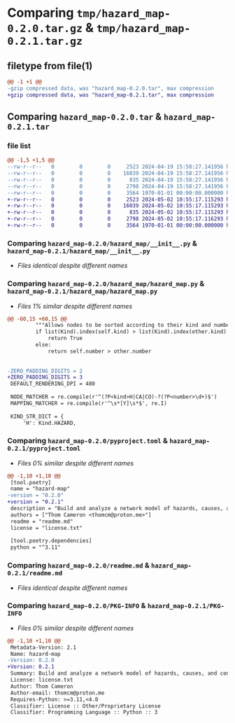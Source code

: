 # Comparing `tmp/hazard_map-0.2.0.tar.gz` & `tmp/hazard_map-0.2.1.tar.gz`

## filetype from file(1)

```diff
@@ -1 +1 @@
-gzip compressed data, was "hazard_map-0.2.0.tar", max compression
+gzip compressed data, was "hazard_map-0.2.1.tar", max compression
```

## Comparing `hazard_map-0.2.0.tar` & `hazard_map-0.2.1.tar`

### file list

```diff
@@ -1,5 +1,5 @@
--rw-r--r--   0        0        0     2523 2024-04-19 15:58:27.141956 hazard_map-0.2.0/hazard_map/__init__.py
--rw-r--r--   0        0        0    16039 2024-04-19 15:58:27.141956 hazard_map-0.2.0/hazard_map/hazard_map.py
--rw-r--r--   0        0        0      835 2024-04-19 15:58:27.141956 hazard_map-0.2.0/pyproject.toml
--rw-r--r--   0        0        0     2798 2024-04-19 15:58:27.141956 hazard_map-0.2.0/readme.md
--rw-r--r--   0        0        0     3564 1970-01-01 00:00:00.000000 hazard_map-0.2.0/PKG-INFO
+-rw-r--r--   0        0        0     2523 2024-05-02 10:55:17.115293 hazard_map-0.2.1/hazard_map/__init__.py
+-rw-r--r--   0        0        0    16039 2024-05-02 10:55:17.115293 hazard_map-0.2.1/hazard_map/hazard_map.py
+-rw-r--r--   0        0        0      835 2024-05-02 10:55:17.115293 hazard_map-0.2.1/pyproject.toml
+-rw-r--r--   0        0        0     2798 2024-05-02 10:55:17.116293 hazard_map-0.2.1/readme.md
+-rw-r--r--   0        0        0     3564 1970-01-01 00:00:00.000000 hazard_map-0.2.1/PKG-INFO
```

### Comparing `hazard_map-0.2.0/hazard_map/__init__.py` & `hazard_map-0.2.1/hazard_map/__init__.py`

 * *Files identical despite different names*

### Comparing `hazard_map-0.2.0/hazard_map/hazard_map.py` & `hazard_map-0.2.1/hazard_map/hazard_map.py`

 * *Files 1% similar despite different names*

```diff
@@ -60,15 +60,15 @@
         """Allows nodes to be sorted according to their kind and number."""
         if list(Kind).index(self.kind) > list(Kind).index(other.kind):
             return True
         else:
             return self.number > other.number
 
 
-ZERO_PADDING_DIGITS = 2
+ZERO_PADDING_DIGITS = 3
 DEFAULT_RENDERING_DPI = 480
 
 NODE_MATCHER = re.compile(r'^(?P<kind>H|CA|CO)-?(?P<number>\d+)$')
 MAPPING_MATCHER = re.compile(r'^\s*[Y]\s*$', re.I)
 
 KIND_STR_DICT = {
     'H': Kind.HAZARD,
```

### Comparing `hazard_map-0.2.0/pyproject.toml` & `hazard_map-0.2.1/pyproject.toml`

 * *Files 0% similar despite different names*

```diff
@@ -1,10 +1,10 @@
 [tool.poetry]
 name = "hazard-map"
-version = "0.2.0"
+version = "0.2.1"
 description = "Build and analyze a network model of hazards, causes, and controls"
 authors = ["Thom Cameron <thomcm@proton.me>"]
 readme = "readme.md"
 license = "license.txt"
 
 [tool.poetry.dependencies]
 python = "^3.11"
```

### Comparing `hazard_map-0.2.0/readme.md` & `hazard_map-0.2.1/readme.md`

 * *Files identical despite different names*

### Comparing `hazard_map-0.2.0/PKG-INFO` & `hazard_map-0.2.1/PKG-INFO`

 * *Files 0% similar despite different names*

```diff
@@ -1,10 +1,10 @@
 Metadata-Version: 2.1
 Name: hazard-map
-Version: 0.2.0
+Version: 0.2.1
 Summary: Build and analyze a network model of hazards, causes, and controls
 License: license.txt
 Author: Thom Cameron
 Author-email: thomcm@proton.me
 Requires-Python: >=3.11,<4.0
 Classifier: License :: Other/Proprietary License
 Classifier: Programming Language :: Python :: 3
```

